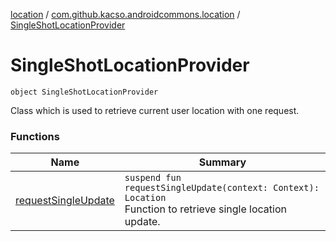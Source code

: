 [location](../../index.md) / [com.github.kacso.androidcommons.location](../index.md) / [SingleShotLocationProvider](./index.md)

# SingleShotLocationProvider

`object SingleShotLocationProvider`

Class which is used to retrieve current user location with one request.

### Functions

| Name | Summary |
|---|---|
| [requestSingleUpdate](request-single-update.md) | `suspend fun requestSingleUpdate(context: Context): Location`<br>Function to retrieve single location update. |
